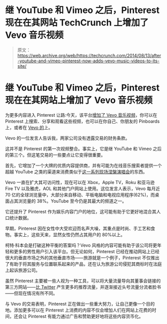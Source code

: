 # 继 YouTube 和 Vimeo 之后，Pinterest 现在在其网站 TechCrunch 上增加了 Vevo 音乐视频

> 原文：<https://web.archive.org/web/https://techcrunch.com/2014/08/13/after-youtube-and-vimeo-pinterest-now-adds-vevo-music-videos-to-its-site/>

# 继 YouTube 和 Vimeo 之后，Pinterest 现在在其网站上增加了 Vevo 音乐视频

为更多内容进入 Pinterest 让路:今天，该平台[增加了 Vevo 音乐视频](https://web.archive.org/web/20221208212107/http://www.vevo.com/c/EN/US/news/vevo-gets-pinned)，你可以在 Pinterest 上搜索、分享和观看这些视频，也可以在你自己、你朋友的 Pinboards 上，或者在 [Vevo 的](https://web.archive.org/web/20221208212107/http://www.pinterest.com/vevomusic/)上。

Vevo 的一位发言人告诉我，两家公司没有透露交易的财务条款。

这并不是 Pinterest 的第一次视频整合。事实上，它是继 YouTube 和 Vimeo 之后的第三个。但这笔交易的一些要点让它变得很重要。

首先，它增加了一个大牌的优质内容提供商，并有可能为在线音乐搜索者提供一个超越 YouTube 之类的渠道来消费类似于[这一系列现场涅槃演唱会](https://web.archive.org/web/20221208212107/http://www.pinterest.com/vevomusic/11-live-nirvana-performances-you-have-to-see/)的东西。

Vevo 一直在扩大其可访问性，现在可以在 Xbox，Apple TV，Roku 和亚马逊 Fire TV 以及雅虎，AOL 和其他门户网站上使用。这位发言人表示，Vevo 每月近 70 亿的全球浏览量中，大部分来自移动、平板电脑和电视应用程序(62%)，而桌面占其浏览量的 38%。YouTube 至今仍是其最大的频道之一。

它还提升了 Pinterest 作为娱乐内容门户的地位，这可能有助于它更好地混合其人口统计数据。

早期，Pinterest 因在女性中大受欢迎而名声大噪，其重点是时尚、手工艺和食物。事实上，这些天来，显然女性仍然占其用户的 80%以上。

柯特·科本会是打破这种平衡的答案吗？Vevo 风格的内容可能有助于该公司将更年轻和更多的男性用户引入该平台。但无论如何，Pinterest 已经在推动网站上已经很大的垂直市场之外的其他垂直市场——旅游就是一个例子，Pinterest 不仅推出了有助于将其服务与位置联系起来的产品，还在认为旅游公司侵犯其商标时在法庭上起诉旅游公司。

虽然 Pinterest 主要被一些人视为一种工具，可以将大量流量导向其董事会链接的第三方网站——[比 Twitter](https://web.archive.org/web/20221208212107/https://blog.shareaholic.com/social-media-traffic-trends-04-2014/) 产生更多的推荐流量，并逐渐接近头号流量分流者脸书——但现在情况有所不同。

与 Vevo 的交易表明，Pinterest 正在做出一些重大努力，让自己更像一个目的地。添加更多可以在 Pinterest 上消费的内容不仅会增加人们在网站上花费的时间，还会让 Pinterest 有能力通过广告和赞助更好地将这些内容货币化。